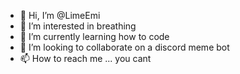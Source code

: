 - 👋 Hi, I’m @LimeEmi
- 👀 I’m interested in breathing
- 🌱 I’m currently learning how to code
- 💞️ I’m looking to collaborate on a discord meme bot
- 📫 How to reach me ... you cant 
